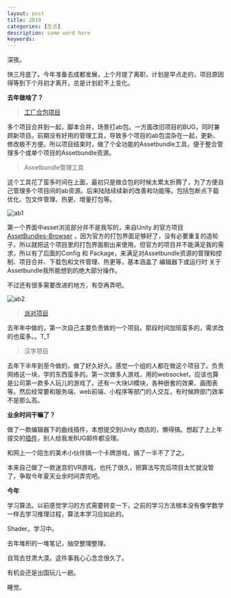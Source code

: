```yaml
---
layout: post
title: 2019
categories: [生活]
description: some word here
keywords: 
---
```


深夜。

快三月底了。今年准备去成都发展，上个月提了离职，计划是早点走的，项目原因得等到下个月初才离开，总是计划赶不上变化。

**去年做啥了？**

> [工厂合包项目](https://shouji.baidu.com/software/25698036.html)

多个项目合并到一起，脚本合并，场景打ab包。一方面改旧项目的BUG，同时兼顾新项目。前期没有好用的管理工具，导致多个项目的ab包混杂在一起，更新、修改极不方便。所以项目结束时，做了个全功能的Assetbundle工具，便于整合管理多个或单个项目的Assetbundle资源。

> Assetbundle管理工具

这个工具花了蛮多时间在上面，最初只是做合包的时候太累太折腾了，为了方便自己管理多个项目间的ab资源。后来陆陆续续新的改善和功能等。包括包断点下载优化、包文件管理、热更、增量打包等。

![ab1](/Users/liangddyy/Documents/_Workspace/_my/liangddyy.github.io/Img/Unity/Editor/ab1.png)

第一个界面中asset浏览部分并不是我写的，来自Unity 的官方项目 [AssetBundles-Browser](https://github.com/Unity-Technologies/AssetBundles-Browser) ，因为官方的打包界面足够好了，没有必要重复的造轮子，所以就把这个项目里的打包界面剔出来使用。但官方的项目并不能满足我的需求，所以有了后面的Config 和 Package，来满足对Assetbundle资源的管理和控制、项目合并、下载包和文件管理、热更等，基本涵盖了 编辑器下或运行时 关于Assetbundle我所能想到的绝大部分操作。

不过还有很多需要改进的地方，有空再弄吧。

![ab2](/Users/liangddyy/Documents/_Workspace/_my/liangddyy.github.io/Img/Unity/Editor/ab2.png)

> [派对项目](https://shouji.baidu.com/game/25620433.html)

去年年中做的，第一次自己主要负责做的一个项目。那段时间加班蛮多的，需求改的也蛮多。。T_T

> 汉字项目

去年下半年到至今做的，做了好久好久。感觉一个组的人都在做这个项目了。负责网络这一块，学的东西蛮多的。第一次做多人游戏，用的websocket，应该也算是公司第一款多人玩儿的游戏了。还有一大块UI模块，各种嵌套的效果、画图表等。然后经常要和服务端、web前端、小程序等部门的人交互，有时候跨部门效率不是那么高。

**业余时间干嘛了？**

做了一款编辑器下的曲线插件，本想提交到Unity 商店的，懒得搞。想起了上上年提交的[插件](https://www.assetstore.unity3d.com/cn/#!/content/97821)，别人给我发BUG邮件都没理。

和网上一个陌生的美术小伙伴搞一个卡牌游戏，搞了一半不了了之。

本来自己做了一款迷宫的VR游戏，也托了很久，把算法写完后项目太忙就没管了，争取今年夏天业余时间弄完吧。

**今年**

学习算法。以前感觉学习的方式需要转变一下，之前的学习方法根本没有像学数学一样去学习推理过程，算法本学习应如此的。

Shader。学习中。

去年堆积的一堆笔记，抽空整理整理。

自驾去甘肃大漠。这件事我心心念念很久了。

有机会还是出国玩儿一趟。

睡觉。